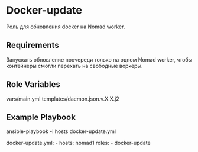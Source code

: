 Docker-update
=========

Роль для обновления docker на Nomad worker.

Requirements
------------

Запускать обновление поочереди только на одном Nomad worker,
чтобы контейнеры смогли перехать на свободные воркеры.

Role Variables
--------------

vars/main.yml
templates/daemon.json.v.X.X.j2

Example Playbook
----------------

ansible-playbook -i hosts docker-update.yml

docker-update.yml:
    - hosts: nomad1
      roles:
         - docker-update
